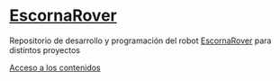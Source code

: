 # [EscornaRover](https://www.thingiverse.com/thing:4911480)

Repositorio de desarrollo y programación del robot [EscornaRover](https://www.thingiverse.com/thing:4911480) para distintos proyectos

[Acceso a los contenidos](https://leobotmanuel.github.io/ExploradorEscornaRover/)
